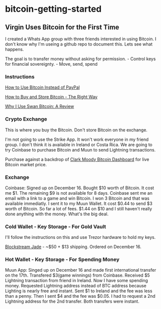 # bitcoin-getting-started

## Virgin Uses Bitcoin for the First Time

I created a Whats App group with three friends interested in using Bitcoin. I don't know why I'm useing a github repo to document this. Lets see what happens.

The goal is to transfer money without asking for permission.
     - Control keys for financial sovereignty.
     - Move, send, spend

### Instructions

[How to Use Bitcoin Instead of PayPal](https://www.youtube.com/watch?v=TH19fOVrVZ4)

[How to Buy and Store Bitcoin - The Right Way](https://www.youtube.com/watch?v=GpWH0d06YJM&t=1072s)

[Why I Use Swan Bitcoin: A Review](https://www.lynalden.com/swan-bitcoin/)

### Crypto Exchange

This is where you buy the Bitcoin. Don't store Bitcoin on the exchange.

I'm not going to use the Strike App. It won't work everyone in my friend group. I don't think it is available in Ireland or Costa Rica. We are going to try Coinbase to purchase Bitcoin and Muun to send Lightning transactions.

Purchase against a backdrop of [Clark Moody Bitcoin Dashboard](https://bitcoin.clarkmoody.com/dashboard/) for live Bitcoin market price.

### Exchange

Coinbase: Signed up on December 16. Bought $10 worth of Bitcoin. It cost me $1. The remaining $9 is not available for 8 days. Coinbase sent me an email with a link to a game and win Bitcoin. I won 3 Bitcoin and that was available immediatly. I sent it to my Muun Wallet. It cost $0.44 to send $3 worth of Bitcoin. So far a lot of fees. $1.44 on $10 and I still haven't really done anything with the money. What's the big deal.

### Cold Wallet - Key Storage - For Gold Vault

I'll follow the instructions on this and use Trezor hardware to hold my keys. 

[Blockstream Jade](https://blockstream.com/jade/) - ~$50 + $13 shipping. Ordered on December 16.

### Hot Wallet - Key Storage - For Spending Money

Muun App: Singed up on December 16 and made first international transfer on the 17th. Transfered $3(game winnings) from Coinbase. Received $5 Lightning transaction from friend in Ireland. Now I have some spending money. Requested Lightning address instead of BTC address because Lighting is nearly free and instant. Sent $1 to Ireland and the fee was less than a penny. Then I sent $4 and the fee was $0.05. I had to request a 2nd Lightning address for the 2nd transfer. Both transfers were instant.
